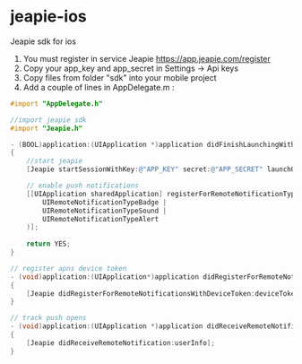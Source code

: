 jeapie-ios
==========

Jeapie sdk for ios

1. You must register in service Jeapie https://app.jeapie.com/register
2. Copy your app_key and app_secret in Settings -> Api keys
3. Copy files from folder "sdk" into your mobile project
4. Add a couple of lines in AppDelegate.m :

```objectivec
#import "AppDelegate.h"

//import jeapie sdk
#import "Jeapie.h"

- (BOOL)application:(UIApplication *)application didFinishLaunchingWithOptions:(NSDictionary *)launchOptions
{
    //start jeapie
    [Jeapie startSessionWithKey:@"APP_KEY" secret:@"APP_SECRET" launchOptions:launchOptions];

    // enable push notifications
    [[UIApplication sharedApplication] registerForRemoteNotificationTypes:(
        UIRemoteNotificationTypeBadge | 
        UIRemoteNotificationTypeSound | 
        UIRemoteNotificationTypeAlert
    )];
    
    return YES;
}

// register apns device token
- (void)application:(UIApplication*)application didRegisterForRemoteNotificationsWithDeviceToken:(NSData*)deviceToken
{
    [Jeapie didRegisterForRemoteNotificationsWithDeviceToken:deviceToken];
}

// track push opens
- (void)application:(UIApplication *)application didReceiveRemoteNotification:(NSDictionary *)userInfo
{
    [Jeapie didReceiveRemoteNotification:userInfo];
}
```
